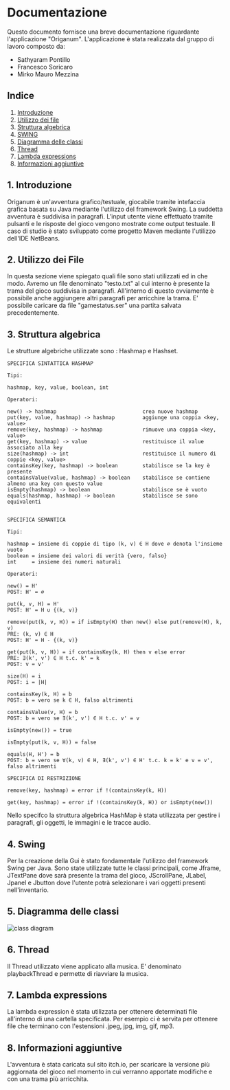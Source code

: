 # Documentazione

Questo documento fornisce una breve documentazione riguardante l'applicazione "Origanum".
L'applicazione è stata realizzata dal gruppo di lavoro composto da:
- Sathyaram Pontillo
- Francesco Soricaro
- Mirko Mauro Mezzina
  
## Indice

1. [Introduzione](#1-Introduzione)
2. [Utilizzo dei file](#2-utilizzo-dei-file)
3. [Struttura algebrica](#3-struttura-algebrica)
4. [SWING](#4-Swing)
5. [Diagramma delle classi](#5-diagramma-delle-classi)
6. [Thread](#6-thread)
7. [Lambda expressions](#7-lambda-expressions)
8. [Informazioni aggiuntive](#8-informazioni-aggiuntive)

## 1. Introduzione
Origanum è un'avventura grafico/testuale, giocabile tramite intefaccia grafica basata su Java mediante l'utilizzo del framework Swing. 
La suddetta avventura è suddivisa in paragrafi. L’input utente viene effettuato tramite pulsanti e le risposte del gioco vengono mostrate come output testuale.
Il caso di studio è stato sviluppato come progetto Maven mediante l'utilizzo dell'IDE NetBeans.

## 2. Utilizzo dei File
In questa sezione viene spiegato quali file sono stati utilizzati ed in che modo.
Avremo un file denominato "testo.txt" al cui interno è presente la trama del gioco suddivisa in paragrafi. All'interno di questo ovviamente è possibile anche aggiungere altri paragrafi per arricchire la trama.
E' possibile caricare da file "gamestatus.ser" una partita salvata precedentemente.

## 3. Struttura algebrica
Le strutture algebriche utilizzate sono : Hashmap e Hashset. 


    SPECIFICA SINTATTICA HASHMAP

    Tipi:

    hashmap, key, value, boolean, int

    Operatori:

    new() -> hashmap                            crea nuove hashmap
    put(key, value, hashmap) -> hashmap         aggiunge una coppia <key, value>
    remove(key, hashmap) -> hashmap             rimuove una coppia <key, value>
    get(key, hashmap) -> value                  restituisce il value associato alla key
    size(hashmap) -> int                        restituisce il numero di coppie <key, value>
    containsKey(key, hashmap) -> boolean        stabilisce se la key è presente
    containsValue(value, hashmap) -> boolean    stabilisce se contiene almeno una key con questo value
    isEmpty(hashmap) -> boolean                 stabilisce se è vuoto
    equals(hashmap, hashmap) -> boolean         stabilisce se sono equivalenti


    SPECIFICA SEMANTICA

    Tipi:

    hashmap = insieme di coppie di tipo (k, v) ∈ H dove ∅ denota l'insieme vuoto
    boolean = insieme dei valori di verità {vero, falso}
    int     = insieme dei numeri naturali

    Operatori:

    new() = H'
    POST: H' = ∅

    put(k, v, H) = H'
    POST: H' = H ∪ {(k, v)}

    remove(put(k, v, H)) = if isEmpty(H) then new() else put(remove(H), k, v)
    PRE: (k, v) ∈ H
    POST: H' = H - {(k, v)}

    get(put(k, v, H)) = if containsKey(k, H) then v else error
    PRE: ∃(k', v') ∈ H t.c. k' = k
    POST: v = v'

    size(H) = i
    POST: i = |H|

    containsKey(k, H) = b
    POST: b = vero se k ∈ H, falso altrimenti

    containsValue(v, H) = b
    POST: b = vero se ∃(k', v') ∈ H t.c. v' = v

    isEmpty(new()) = true

    isEmpty(put(k, v, H)) = false

    equals(H, H') = b
    POST: b = vero se ∀(k, v) ∈ H, ∃(k', v') ∈ H' t.c. k = k' e v = v', falso altrimenti

    SPECIFICA DI RESTRIZIONE

    remove(key, hashmap) = error if !(containsKey(k, H))

    get(key, hashmap) = error if !(containsKey(k, H)) or isEmpty(new())

Nello specifco la struttura algebrica HashMap è stata utilizzata per gestire i paragrafi, gli oggetti, le immagini e le tracce audio.

## 4. Swing

Per la creazione della Gui è stato fondamentale l'utilizzo del framework Swing per Java.
Sono state utilizzate tutte le classi principali, come Jframe, JTextPane dove sarà presente la trama del gioco, JScrollPane, JLabel, Jpanel e Jbutton dove l'utente potrà selezionare i vari oggetti presenti nell'inventario.

## 5. Diagramma delle classi

![class diagram](Img/Origanumclassdiagram.jpg)

## 6. Thread

Il Thread utilizzato viene applicato alla musica. E' denominato playbackThread e permette di riavviare la musica.

## 7. Lambda expressions

La lambda expression è stata utilizzata per ottenere determinati file all'interno di una cartella specificata. Per esempio ci è servita per ottenere file che terminano con l'estensioni .jpeg, jpg, img, gif, mp3.

## 8. Informazioni aggiuntive

L'avventura è stata caricata sul sito itch.io, per scaricare la versione più aggiornata del gioco nel momento in cui verranno apportate modifiche e con una trama più arricchita.
